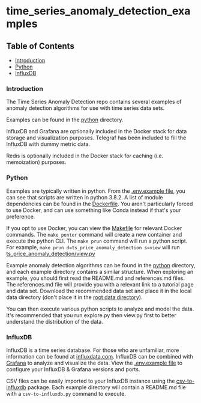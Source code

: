 # time_series_anomaly_detection_examples

## Table of Contents  

* [Introduction](#introduction)<a name="introduction"/>
* [Python](#python)<a name="python"/>
* [InfluxDB](#influxdb)<a name="influxdb"/>

### Introduction

The Time Series Anomaly Detection repo contains several examples of anomaly detection algorithms for use with time series data sets.

Examples can be found in the [python](python) directory.

InfluxDB and Grafana are optionally included in the Docker stack for data storage and visualization purposes. Telegraf has been included to fill the InfluxDB with dummy metric data.

Redis is optionally included in the Docker stack for caching (i.e. memoization) purposes.

### Python

Examples are typically written in python. From the [.env.example file](.env.example), you can see that scripts are written in python 3.8.2. A list of module dependencies can be found in the [Dockerfile](python/Dockerfile). You aren't particularly forced to use Docker, and can use something like Conda instead if that's your preference.

If you opt to use Docker, you can view the [Makefile](Makefile) for relevant Docker commands. The `make penter` command will create a new container and execute the python CLI. The `make prun` command will run a python script. For example, `make prun d=ts_price_anomaly_detection s=view` will run [ts_price_anomaly_detection/view.py](python/ts_price_anomaly_detection/view.py)

Example anomaly detection algorithms can be found in the [python](python) directory, and each example directory contains a similar structure. When exploring an example, you should first read the README.md and references.md files. The references.md file will provide you with a relevant link to a tutorial page and data set. Download the recommended data set and place it in the local data directory (don't place it in the [root data directory](data)).

You can then execute various python scripts to analyze and model the data. It's recommended that you run explore.py then view.py first to better understand the distribution of the data.

### InfluxDB

InfluxDB is a time series database. For those who are unfamiliar, more information can be found at [influxdata.com](https://www.influxdata.com/). InfluxDB can be combined with [Grafana](https://grafana.com/) to analyze and visualize the data. View the [.env.example file](.env.example) to configure your InfluxDB & Grafana versions and ports.

CSV files can be easily imported to your InfluxDB instance using the [csv-to-influxdb](https://github.com/fabio-miranda/csv-to-influxdb) package. Each example directory will contain a README.md file with a `csv-to-influxdb.py` command to execute.
